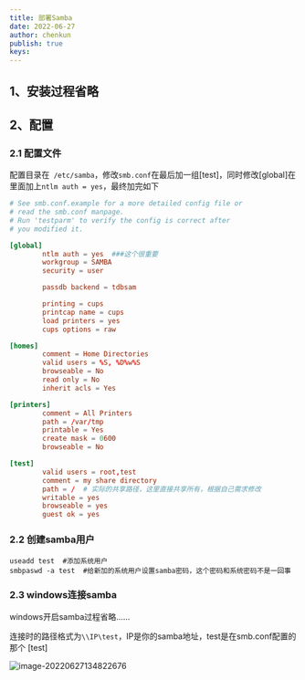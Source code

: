 ```yaml
---
title: 部署Samba
date: 2022-06-27
author: chenkun
publish: true
keys:
---
```


## 1、安装过程省略

## 2、配置

### 2.1 配置文件

配置目录在` /etc/samba`，修改`smb.conf`在最后加一组[test]，同时修改[global]在里面加上`ntlm auth = yes`，最终加完如下

```conf
# See smb.conf.example for a more detailed config file or
# read the smb.conf manpage.
# Run 'testparm' to verify the config is correct after
# you modified it.

[global]
        ntlm auth = yes  ###这个很重要
        workgroup = SAMBA
        security = user

        passdb backend = tdbsam

        printing = cups
        printcap name = cups
        load printers = yes
        cups options = raw

[homes]
        comment = Home Directories
        valid users = %S, %D%w%S
        browseable = No
        read only = No
        inherit acls = Yes

[printers]
        comment = All Printers
        path = /var/tmp
        printable = Yes
        create mask = 0600
        browseable = No

[test]
        valid users = root,test
        comment = my share directory
        path = /  # 实际的共享路径，这里直接共享所有，根据自己需求修改
        writable = yes  
        browseable = yes
        guest ok = yes
```

### 2.2 创建samba用户

```shell
useadd test  #添加系统用户
smbpaswd -a test  #给新加的系统用户设置samba密码，这个密码和系统密码不是一回事
```

### 2.3 windows连接samba

windows开启samba过程省略……



连接时的路径格式为`\\IP\test`，IP是你的samba地址，test是在smb.conf配置的那个 [test] 

![image-20220627134822676](https://afatpig.oss-cn-chengdu.aliyuncs.com/blog/image-20220627134822676.png)